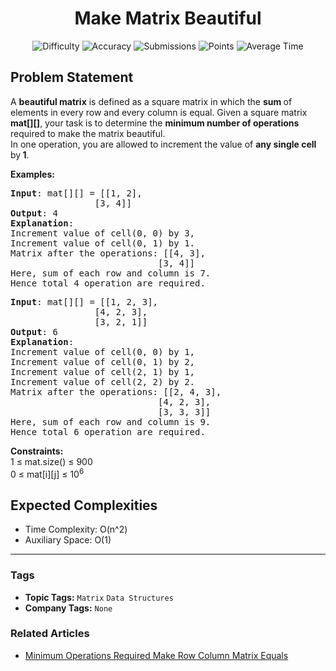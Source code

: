 <h1 align="center">Make Matrix Beautiful</h1>

<p align="center">
  <img alt="Difficulty" title="Difficulty" src="https://custom-icon-badges.demolab.com/badge/Difficulty: Medium-1F222E?style=for-the-badge&logoColor=white&logo=fire"/>
  <img alt="Accuracy" title="Accuracy" src="https://custom-icon-badges.demolab.com/badge/Accuracy: 64.75%25-1F222E?style=for-the-badge&logoColor=white&logo=target"/>
  <img alt="Submissions" title="Submissions" src="https://custom-icon-badges.demolab.com/badge/Submissions: 68K+-1F222E?style=for-the-badge&logoColor=white&logo=repo"/>
  <img alt="Points" title="Points" src="https://custom-icon-badges.demolab.com/badge/Points: 4-1F222E?style=for-the-badge&logoColor=white&logo=award"/>
  <img alt="Average Time" title="Average Time" src="https://custom-icon-badges.demolab.com/badge/Average%20Time: 20m-1F222E?style=for-the-badge&logoColor=white&logo=clock"/>
</p>

## Problem Statement

A <b>beautiful matrix</b> is defined as a square matrix in which the <b>sum </b>of elements in every row and every column is equal. Given a square matrix <b>mat[][]</b>, your task is to determine the <b>minimum number of operations</b> required to make the matrix beautiful.<br>In one operation, you are allowed to increment the value of <b>any single cell </b>by<b> 1</b>.

<b>Examples:</b>

<pre><b>Input</b>: mat[][] = [[1, 2], <br>                [3, 4]]
<b>Output</b>: 4
<b>Explanation</b>:<br>Increment value of cell(0, 0) by 3, <br>Increment value of cell(0, 1) by 1. <br>Matrix after the operations: [[4, 3], <br>                            [3, 4]]<br>Here, sum of each row and column is 7.<br>Hence total 4 operation are required.
</pre>

<pre><b>Input</b>: mat[][] = [[1, 2, 3],<br>                [4, 2, 3],<br>                [3, 2, 1]]
<b>Output</b>: 6
<b>Explanation</b>: <br>Increment value of cell(0, 0) by 1, <br>Increment value of cell(0, 1) by 2, <br>Increment value of cell(2, 1) by 1, <br>Increment value of cell(2, 2) by 2. <br>Matrix after the operations: [[2, 4, 3], <br>                            [4, 2, 3],<br>                            [3, 3, 3]] <br>Here, sum of each row and column is 9.<br>Hence total 6 operation are required.</pre>

<b>Constraints:</b><br>1 ≤ mat.size() ≤ 900<br>0 ≤ mat[i][j] ≤ 10<sup>6</sup>

## Expected Complexities
- Time Complexity: O(n^2)
- Auxiliary Space: O(1)

<hr>

### Tags
- **Topic Tags:** `Matrix` `Data Structures`
- **Company Tags:** `None`

### Related Articles
- [Minimum Operations Required Make Row Column Matrix Equals](https://www.geeksforgeeks.org/minimum-operations-required-make-row-column-matrix-equals/)
